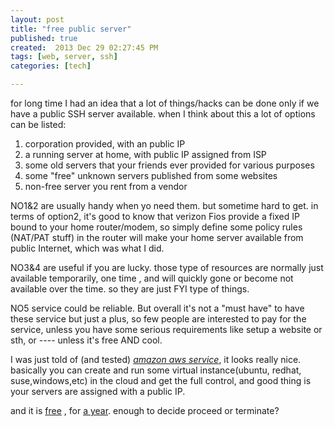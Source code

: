 ```yaml
---
layout: post
title: "free public server"
published: true
created:  2013 Dec 29 02:27:45 PM
tags: [web, server, ssh]
categories: [tech]

---
```


for long time I had an idea that a lot of things/hacks can be done only if we
have a public SSH server available. when I think about this a lot of options can be listed:

1. corporation provided, with an public IP
1. a running server at home, with public IP assigned from ISP
1. some old servers that your friends ever provided for various purposes
1. some "free" unknown servers published from some websites
1. non-free server you rent from a vendor

NO1&2 are usually handy when yo need them. but sometime hard to get.  in terms
of option2, it's good to know that verizon Fios provide a fixed IP bound to
your home router/modem, so simply define some policy rules (NAT/PAT stuff) in
the router will make your home server available from public Internet, which was
what I did.

NO3&4 are useful if you are lucky. those type of resources are normally just
available temporarily, one time , and will quickly gone or become not available
over the time. so they are just FYI type of things.

NO5 service could be reliable. But overall it's not a "must have" to have these
service but just a plus, so few people are interested to pay for the service,
unless you have some serious requirements like setup a website or sth, or ----
unless it's free AND cool.

I was just told of (and tested) [*amazon aws service*][], it looks really nice.
basically you can create and run some virtual instance(ubuntu, redhat,
suse,windows,etc) in the cloud and get the full control, and good thing is your
servers are assigned with a public IP. 

and it is [free][] , for [a year][ec2]. enough to decide proceed or terminate?


[*amazon aws service*]: http://aws.amazon.com
[free]:                 https://aws.amazon.com/cn/free/
[ec2]:                  https://aws.amazon.com/cn/ec2/


